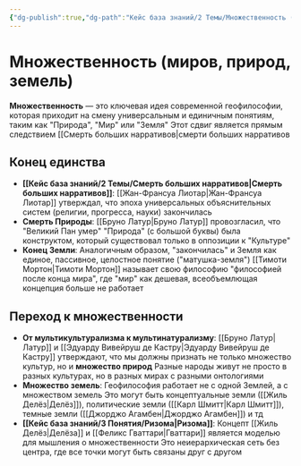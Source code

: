 ```yaml
---
{"dg-publish":true,"dg-path":"Кейс база знаний/2 Темы/Множественность (миров, природ, земель)","permalink":"/kejs-baza-znanij/2-temy/mnozhestvennost-mirov-prirod-zemel/"}
---
```



# Множественность (миров, природ, земель)

**Множественность** — это ключевая идея современной геофилософии, которая приходит на смену универсальным и единичным понятиям, таким как "Природа", "Мир" или "Земля"  Этот сдвиг является прямым следствием [[Смерть больших нарративов|смерти больших нарративов

## Конец единства
- **[[Кейс база знаний/2 Темы/Смерть больших нарративов\|Смерть больших нарративов]]**: [[Жан-Франсуа Лиотар\|Жан-Франсуа Лиотар]] утверждал, что эпоха универсальных объяснительных систем (религии, прогресса, науки) закончилась 
- **Смерть Природы**: [[Бруно Латур\|Бруно Латур]] провозгласил, что "Великий Пан умер"  "Природа" (с большой буквы) была конструктом, который существовал только в оппозиции к "Культуре" 
- **Конец Земли**: Аналогичным образом, "закончилась" и Земля как единое, пассивное, целостное понятие ("матушка-земля")  [[Тимоти Мортон\|Тимоти Мортон]] называет свою философию "философией после конца мира", где "мир" как дешевая, всеобъемлющая концепция больше не работает 

## Переход к множественности
- **От мультикультурализма к мультинатурализму**: [[Бруно Латур\|Латур]] и [[Эдуарду Вивейруш де Кастру\|Эдуарду Вивейруш де Кастру]] утверждают, что мы должны признать не только множество культур, но и **множество природ**  Разные народы живут не просто в разных культурах, но в разных мирах с разными онтологиями
- **Множество земель**: Геофилософия работает не с одной Землей, а с множеством земель  Это могут быть концептуальные земли ([[Жиль Делёз\|Делёз]]), политические земли ([[Карл Шмитт\|Карл Шмитт]]), темные земли ([[Джорджо Агамбен\|Джорджо Агамбен]]) и тд
- **[[Кейс база знаний/3 Понятия/Ризома\|Ризома]]**: Концепт [[Жиль Делёз\|Делёза]] и [[Феликс Гваттари\|Гваттари]] является моделью для мышления о множественности Это неиерархическая сеть без центра, где все точки могут быть связаны друг с другом 

